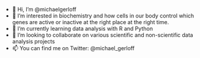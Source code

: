 - 👋 Hi, I’m @michaelgerloff
- 👀 I’m interested in biochemistry and how cells in our body control which genes are active or inactive at the right place at the right time.
- 🌱 I’m currently learning data analysis with R and Python
- 💞️ I’m looking to collaborate on various scientific and non-scientific data analysis projects
- 📫 You can find me on Twitter: @michael_gerloff

<!---
michaelgerloff/michaelgerloff is a ✨ special ✨ repository because its `README.md` (this file) appears on your GitHub profile.
You can click the Preview link to take a look at your changes.
--->
